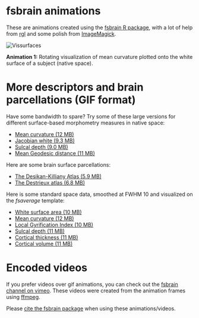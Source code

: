 # fsbrain animations

These are animations created using the [fsbrain R package](https://github.com/dfsp-spirit/fsbrain/), with a lot of help from [rgl](https://CRAN.R-project.org/package=rgl) and some polish from [ImageMagick](https://imagemagick.org).

![Vissurfaces](./fsbrain_morphnat_curv_web.gif?raw=true "Rotating brain mesh with mean curvature plotted onto it, rendered with fsbrain")

**Animation 1:** Rotating visualization of mean curvature plotted onto the white surface of a subject (native space).


# More descriptors and brain parcellations (GIF format)

Have some bandwidth to spare? Try some of these large versions for different surface-based morphometry measures in native space:


* [Mean curvature (12 MB)](./fsbrain_morphnat_curv.gif)
* [Jacobian white (9.3 MB)](./fsbrain_morphnat_jacobian_white.gif)
* [Sulcal depth (9.0 MB)](./fsbrain_morphnat_sulc.gif)
* [Mean Geodesic distance (11 MB)](./fsbrain_morphnat_geodesic_white.gif)


Here are some brain surface parcellations:

* [The Desikan-Killiany Atlas (5.9 MB)](./fsbrain_atlas_aparc.gif)
* [The Destrieux atlas (6.8 MB)](./fsbrain_atlas_a2009s.gif)


Here is some standard space data, smoothed at FWHM 10 and visualized on the *fsaverage* template:

* [White surface area (10 MB)](./fsbrain_morphstd_area_fwhm10.gif)
* [Mean curvature (12 MB)](./fsbrain_morphstd_curv_fwhm10.gif)
* [Local Gyrification Index (10 MB)](./fsbrain_morphstd_pial_lgi_fwhm10.gif)
* [Sulcal depth (11 MB)](./fsbrain_morphstd_sulc_fwhm10.gif)
* [Cortical thickness (11 MB)](./fsbrain_morphstd_thickness_fwhm10.gif)
* [Cortical volume (11 MB)](./fsbrain_morphstd_volume_fwhm10.gif)


# Encoded videos

If you prefer videos over gif animations, you can check out the [fsbrain channel on vimeo](https://vimeo.com/channels/fsbrain). These videos were created from the animation frames using [ffmpeg](https://www.ffmpeg.org/).


Please [cite the fsbrain package](https://github.com/dfsp-spirit/fsbrain#citation) when using these animations/videos.
